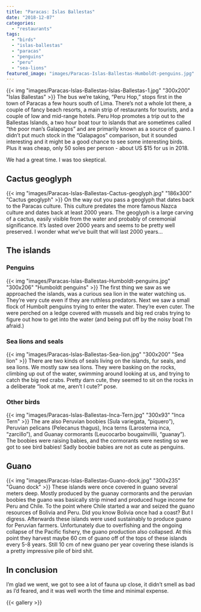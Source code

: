 ```yaml
---
title: "Paracas: Islas Ballestas"
date: "2018-12-07"
categories: 
  - "restaurants"
tags: 
  - "birds"
  - "islas-ballestas"
  - "paracas"
  - "penguins"
  - "peru"
  - "sea-lions"
featured_image: "images/Paracas-Islas-Ballestas-Humboldt-penguins.jpg"
---
```

{{< img "images/Paracas-Islas-Ballestas-Islas-Ballestas-1.jpg" "300x200" "Islas Ballestas" >}}
The bus we’re taking, “Peru Hop,” stops first in the town of Paracas a
few hours south of Lima. There’s not a whole lot there, a couple of
fancy beach resorts, a main strip of restaurants for tourists, and a
couple of low and mid-range hotels. Peru Hop promotes a trip out to
the Ballestas Islands, a two hour boat tour to islands that are
sometimes called “the poor man’s Galapagos” and are primarily known as
a source of guano. I didn’t put much stock in the “Galapagos”
comparison, but it sounded interesting and it might be a good chance
to see some interesting birds. Plus it was cheap, only 50 soles per
person - about US $15 for us in 2018.

We had a great time. I was too skeptical.

## Cactus geoglyph

{{< img "images/Paracas-Islas-Ballestas-Cactus-geoglyph.jpg" "186x300" "Cactus geoglyph" >}}
On the way out you pass a geoglyph that dates back to the Paracas
culture. This culture predates the more famous Nazca culture and dates
back at least 2000 years. The geoglyph is a large carving of a cactus,
easily visible from the water and probably of ceremonial
significance. It’s lasted over 2000 years and seems to be pretty well
preserved. I wonder what we’ve built that will last 2000 years…

## The islands

### Penguins

{{< img "images/Paracas-Islas-Ballestas-Humboldt-penguins.jpg" "300x206" "Humboldt penguins" >}}
The first thing we saw as we approached the islands, was a curious sea
lion in the water watching us. They’re very cute even if they are
ruthless predators. Next we saw a small flock of Humbolt penguins
trying to enter the water. They’re even cuter. The were perched on a
ledge covered with mussels and big red crabs trying to figure out how
to get into the water (and being put off by the noisy boat I’m
afraid.)

### Sea lions and seals

{{< img "images/Paracas-Islas-Ballestas-Sea-lion.jpg" "300x200" "Sea lion" >}}
There are two kinds of seals living on the islands, fur seals, and sea
lions. We mostly saw sea lions. They were basking on the rocks,
climbing up out of the water, swimming around looking at us, and
trying to catch the big red crabs. Pretty darn cute, they seemed to
sit on the rocks in a deliberate “look at me, aren’t I cute?” pose.

### Other birds

{{< img "images/Paracas-Islas-Ballestas-Inca-Tern.jpg" "300x93" "Inca Tern" >}}
The are also Peruvian boobies (Sula variegata, “piquero”), Peruvian
pelicans (Pelecanus thagus), Inca terns (Larosterna inca, “zarcillo”),
and Guanay cormorants (Leucocarbo bougainvillii, “guanay”). The
boobies were raising babies, and the cormorants were nesting so we got
to see bird babies! Sadly boobie babies are not as cute as penguins.

## Guano

{{< img "images/Paracas-Islas-Ballestas-Guano-dock.jpg" "300x235" "Guano dock" >}}
These islands were once covered in guano several meters deep. Mostly
produced by the guanay cormorants and the peruvian boobies the guano
was basically strip mined and produced huge income for Peru and
Chile. To the point where Chile started a war and seized the guano
resources of Bolivia and Peru. Did you know Bolivia once had a coast?
But I digress. Afterwards these islands were used sustainably to
produce guano for Peruvian farmers. Unfortunately due to overfishing
and the ongoing collapse of the Pacific fishery, the guano production
also collapsed. At this point they harvest maybe 60 cm of guano off of
the tops of these islands every 5-8 years. Still 10 cm of new guano
per year covering these islands is a pretty impressive pile of bird
shit.

## In conclusion

I’m glad we went, we got to see a lot of fauna up close, it didn’t
smell as bad as I’d feared, and it was well worth the time and minimal
expense.

{{< gallery >}}
